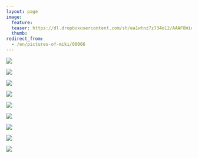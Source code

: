 ```yaml
---
layout: page
image:
  feature:
  teaser: https://dl.dropboxusercontent.com/sh/ea1wtnz7z734o12/AAAF8WioZFx8G51W9ooe3n1Ma/mikin-kuvat/3/DS31096-245px.jpg
  thumb:
redirect_from:
  - /en/pictures-of-miki/00066
---
```


[![](https://dl.dropboxusercontent.com/sh/ea1wtnz7z734o12/AAC-4mQ0Nv9WLY_KGEchISkoa/mikin-kuvat/3/DS31063-800px.jpg)](https://dl.dropboxusercontent.com/sh/ea1wtnz7z734o12/AAANfcM3ip92xgw8RFNwUtUpa/mikin-kuvat/3/DS31063.jpg)

[![](https://dl.dropboxusercontent.com/sh/ea1wtnz7z734o12/AACvqAsW_vgr6-NZtpkJgh1Va/mikin-kuvat/3/DS31065-800px.jpg)](https://dl.dropboxusercontent.com/sh/ea1wtnz7z734o12/AABspigQBTpBkJ-sSEQSWvNia/mikin-kuvat/3/DS31065.jpg)

[![](https://dl.dropboxusercontent.com/sh/ea1wtnz7z734o12/AAD1IbAA36q6EARj7EI9O3HVa/mikin-kuvat/3/DS31071-800px.jpg)](https://dl.dropboxusercontent.com/sh/ea1wtnz7z734o12/AACxFN5dDUxdPriVUKCsk9yha/mikin-kuvat/3/DS31071.jpg)

[![](https://dl.dropboxusercontent.com/sh/ea1wtnz7z734o12/AACqfOQZl1_82dAQbW0aFQc1a/mikin-kuvat/3/DS31075-800px.jpg)](https://dl.dropboxusercontent.com/sh/ea1wtnz7z734o12/AABuanj8QWEnVpgL7y7_cpsGa/mikin-kuvat/3/DS31075.jpg)

[![](https://dl.dropboxusercontent.com/sh/ea1wtnz7z734o12/AADBiYUMEDA4pK9-w7UPVPFoa/mikin-kuvat/3/DS31083-800px.jpg)](https://dl.dropboxusercontent.com/sh/ea1wtnz7z734o12/AABDKw9KFsvKCSoL2N1S1AwFa/mikin-kuvat/3/DS31083.jpg)

[![](https://dl.dropboxusercontent.com/sh/ea1wtnz7z734o12/AAC62DADYKq4k3WJjx__qznba/mikin-kuvat/3/DS31090-800px.jpg)](https://dl.dropboxusercontent.com/sh/ea1wtnz7z734o12/AACAujKX0D4a1wByyab9w-1-a/mikin-kuvat/3/DS31090.jpg)

[![](https://dl.dropboxusercontent.com/sh/ea1wtnz7z734o12/AADkpnw7VdGzKJ1cXU7--uqPa/mikin-kuvat/3/DS31093-800px.jpg)](https://dl.dropboxusercontent.com/sh/ea1wtnz7z734o12/AAAafLbG59sSE_nZQ1aP37Tra/mikin-kuvat/3/DS31093.jpg)

[![](https://dl.dropboxusercontent.com/sh/ea1wtnz7z734o12/AAD5icVRl7iBWzRkLYh1wcjDa/mikin-kuvat/3/DS31095-800px.jpg)](https://dl.dropboxusercontent.com/sh/ea1wtnz7z734o12/AAB4JIWazCcxMqm1QA6CkBcHa/mikin-kuvat/3/DS31095.jpg)

[![](https://dl.dropboxusercontent.com/sh/ea1wtnz7z734o12/AABr1iwWd4ho1JEgEJP5Mf9za/mikin-kuvat/3/DS31097-800px.jpg)](https://dl.dropboxusercontent.com/sh/ea1wtnz7z734o12/AAC5KA9FJ_kPHEyeliSyoFfYa/mikin-kuvat/3/DS31097.jpg)
